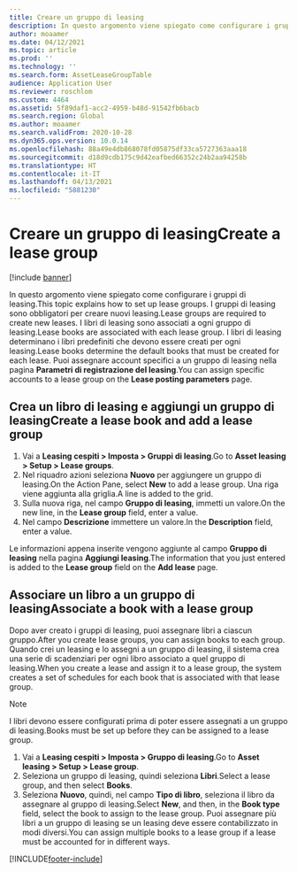 ```yaml
---
title: Creare un gruppo di leasing
description: In questo argomento viene spiegato come configurare i gruppi di leasing. I gruppi di leasing sono obbligatori per creare nuovi leasing.
author: moaamer
ms.date: 04/12/2021
ms.topic: article
ms.prod: ''
ms.technology: ''
ms.search.form: AssetLeaseGroupTable
audience: Application User
ms.reviewer: roschlom
ms.custom: 4464
ms.assetid: 5f89daf1-acc2-4959-b48d-91542fb6bacb
ms.search.region: Global
ms.author: moaamer
ms.search.validFrom: 2020-10-28
ms.dyn365.ops.version: 10.0.14
ms.openlocfilehash: 88a49e4db868078fd05875df33ca5727363aaa18
ms.sourcegitcommit: d18d9cdb175c9d42eafbed66352c24b2aa94258b
ms.translationtype: HT
ms.contentlocale: it-IT
ms.lasthandoff: 04/13/2021
ms.locfileid: "5881230"
---
```

# <a name="create-a-lease-group"></a><span data-ttu-id="8a830-104">Creare un gruppo di leasing</span><span class="sxs-lookup"><span data-stu-id="8a830-104">Create a lease group</span></span>

[!include [banner](../includes/banner.md)]

<span data-ttu-id="8a830-105">In questo argomento viene spiegato come configurare i gruppi di leasing.</span><span class="sxs-lookup"><span data-stu-id="8a830-105">This topic explains how to set up lease groups.</span></span> <span data-ttu-id="8a830-106">I gruppi di leasing sono obbligatori per creare nuovi leasing.</span><span class="sxs-lookup"><span data-stu-id="8a830-106">Lease groups are required to create new leases.</span></span> <span data-ttu-id="8a830-107">I libri di leasing sono associati a ogni gruppo di leasing.</span><span class="sxs-lookup"><span data-stu-id="8a830-107">Lease books are associated with each lease group.</span></span> <span data-ttu-id="8a830-108">I libri di leasing determinano i libri predefiniti che devono essere creati per ogni leasing.</span><span class="sxs-lookup"><span data-stu-id="8a830-108">Lease books determine the default books that must be created for each lease.</span></span> <span data-ttu-id="8a830-109">Puoi assegnare account specifici a un gruppo di leasing nella pagina **Parametri di registrazione del leasing**.</span><span class="sxs-lookup"><span data-stu-id="8a830-109">You can assign specific accounts to a lease group on the **Lease posting parameters** page.</span></span>

## <a name="create-a-lease-book-and-add-a-lease-group"></a><span data-ttu-id="8a830-110">Crea un libro di leasing e aggiungi un gruppo di leasing</span><span class="sxs-lookup"><span data-stu-id="8a830-110">Create a lease book and add a lease group</span></span>

1. <span data-ttu-id="8a830-111">Vai a **Leasing cespiti \> Imposta \> Gruppi di leasing**.</span><span class="sxs-lookup"><span data-stu-id="8a830-111">Go to **Asset leasing \> Setup \> Lease groups**.</span></span>
2. <span data-ttu-id="8a830-112">Nel riquadro azioni seleziona **Nuovo** per aggiungere un gruppo di leasing.</span><span class="sxs-lookup"><span data-stu-id="8a830-112">On the Action Pane, select **New** to add a lease group.</span></span> <span data-ttu-id="8a830-113">Una riga viene aggiunta alla griglia.</span><span class="sxs-lookup"><span data-stu-id="8a830-113">A line is added to the grid.</span></span>
3. <span data-ttu-id="8a830-114">Sulla nuova riga, nel campo **Gruppo di leasing**, immetti un valore.</span><span class="sxs-lookup"><span data-stu-id="8a830-114">On the new line, in the **Lease group** field, enter a value.</span></span>
4. <span data-ttu-id="8a830-115">Nel campo **Descrizione** immettere un valore.</span><span class="sxs-lookup"><span data-stu-id="8a830-115">In the **Description** field, enter a value.</span></span>

<span data-ttu-id="8a830-116">Le informazioni appena inserite vengono aggiunte al campo **Gruppo di leasing** nella pagina **Aggiungi leasing**.</span><span class="sxs-lookup"><span data-stu-id="8a830-116">The information that you just entered is added to the **Lease group** field on the **Add lease** page.</span></span>

## <a name="associate-a-book-with-a-lease-group"></a><span data-ttu-id="8a830-117">Associare un libro a un gruppo di leasing</span><span class="sxs-lookup"><span data-stu-id="8a830-117">Associate a book with a lease group</span></span>

<span data-ttu-id="8a830-118">Dopo aver creato i gruppi di leasing, puoi assegnare libri a ciascun gruppo.</span><span class="sxs-lookup"><span data-stu-id="8a830-118">After you create lease groups, you can assign books to each group.</span></span> <span data-ttu-id="8a830-119">Quando crei un leasing e lo assegni a un gruppo di leasing, il sistema crea una serie di scadenziari per ogni libro associato a quel gruppo di leasing.</span><span class="sxs-lookup"><span data-stu-id="8a830-119">When you create a lease and assign it to a lease group, the system creates a set of schedules for each book that is associated with that lease group.</span></span>

> [!NOTE]
> <span data-ttu-id="8a830-120">I libri devono essere configurati prima di poter essere assegnati a un gruppo di leasing.</span><span class="sxs-lookup"><span data-stu-id="8a830-120">Books must be set up before they can be assigned to a lease group.</span></span>

1. <span data-ttu-id="8a830-121">Vai a **Leasing cespiti \> Imposta \> Gruppo di leasing**.</span><span class="sxs-lookup"><span data-stu-id="8a830-121">Go to **Asset leasing \> Setup \> Lease group**.</span></span>
2. <span data-ttu-id="8a830-122">Seleziona un gruppo di leasing, quindi seleziona **Libri**.</span><span class="sxs-lookup"><span data-stu-id="8a830-122">Select a lease group, and then select **Books**.</span></span>
3. <span data-ttu-id="8a830-123">Seleziona **Nuovo**, quindi, nel campo **Tipo di libro**, seleziona il libro da assegnare al gruppo di leasing.</span><span class="sxs-lookup"><span data-stu-id="8a830-123">Select **New**, and then, in the **Book type** field, select the book to assign to the lease group.</span></span> <span data-ttu-id="8a830-124">Puoi assegnare più libri a un gruppo di leasing se un leasing deve essere contabilizzato in modi diversi.</span><span class="sxs-lookup"><span data-stu-id="8a830-124">You can assign multiple books to a lease group if a lease must be accounted for in different ways.</span></span>


[!INCLUDE[footer-include](../../includes/footer-banner.md)]
